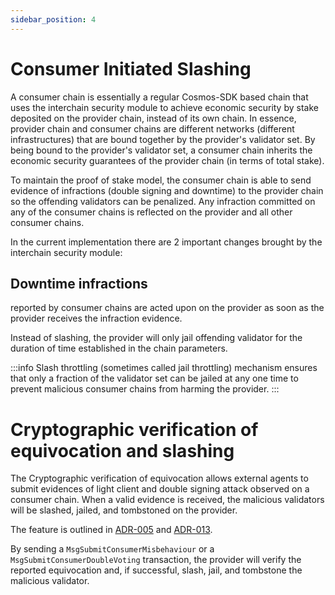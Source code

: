 ```yaml
---
sidebar_position: 4
---
```


# Consumer Initiated Slashing
A consumer chain is essentially a regular Cosmos-SDK based chain that uses the interchain security module to achieve economic security by stake deposited on the provider chain, instead of its own chain.
In essence, provider chain and consumer chains are different networks (different infrastructures) that are bound together by the provider's validator set. By being bound to the provider's validator set, a consumer chain inherits the economic security guarantees of the provider chain (in terms of total stake).

To maintain the proof of stake model, the consumer chain is able to send evidence of infractions (double signing and downtime) to the provider chain so the offending validators can be penalized.
Any infraction committed on any of the consumer chains is reflected on the provider and all other consumer chains.

In the current implementation there are 2 important changes brought by the interchain security module:

## Downtime infractions
reported by consumer chains are acted upon on the provider as soon as the provider receives the infraction evidence.

Instead of slashing, the provider will only jail offending validator for the duration of time established in the chain parameters.

:::info
Slash throttling (sometimes called jail throttling) mechanism ensures that only a fraction of the validator set can be jailed at any one time to prevent malicious consumer chains from harming the provider.
:::

# Cryptographic verification of equivocation and slashing
The Cryptographic verification of equivocation allows external agents to submit evidences of light client and double signing attack observed on a consumer chain. When a valid evidence is received, the malicious validators will be slashed, jailed, and tombstoned on the provider.

The feature is outlined in [ADR-005](../adrs/adr-005-cryptographic-equivocation-verification.md) and [ADR-013](../adrs/adr-013-equivocation-slashing.md).

By sending a `MsgSubmitConsumerMisbehaviour` or a `MsgSubmitConsumerDoubleVoting` transaction, the provider will
 verify the reported equivocation and, if successful, slash, jail, and tombstone the malicious validator.